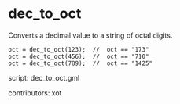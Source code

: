 dec_to_oct
==========

Converts a decimal value to a string of octal digits.

    oct = dec_to_oct(123);  //  oct == "173"
    oct = dec_to_oct(456);  //  oct == "710"
    oct = dec_to_oct(789);  //  oct == "1425"

script: dec_to_oct.gml

contributors: xot
